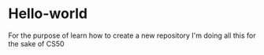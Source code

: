 # Hello-world
For the purpose of learn how to create a new repository
I'm doing all this for the sake of CS50
